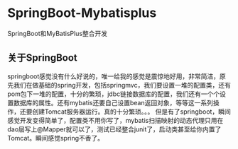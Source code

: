 # SpringBoot-Mybatisplus
SpringBoot和MyBatisPlus整合开发
## 关于SpringBoot
springboot感觉没有什么好说的，唯一给我的感觉是震惊地好用，非常简洁，原先我们在做基础的spring开发，包括springmvc，我们要设置一堆的配置类，还有pom包下一堆的配置，十分的繁琐，jdbc链接数据库的配置，我们还有一个个设置数据库的属性。还有mybatis还要自己设置bean返回对象，等等这一系列操作，还要创建Tomcat服务器运行。真的十分繁琐。。。
但是有了springboot，瞬间感觉开发变得简单了，配置类不用你写了，mybatis扫描映射的动态代理只用在dao层写上@Mapper就可以了，测试已经整合junit了，启动类甚至给你内置了Tomcat。瞬间感觉spring不香了。
